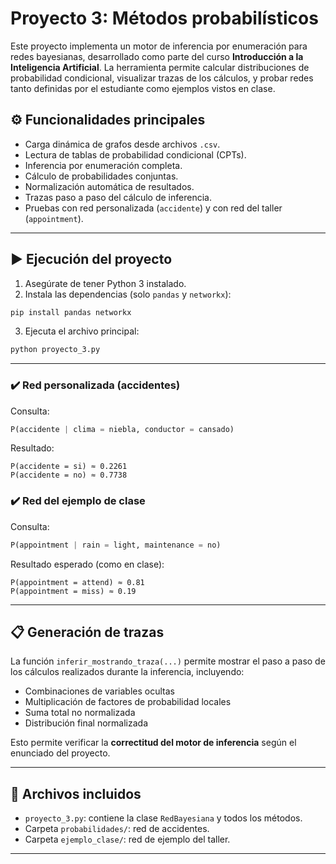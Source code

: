 # Proyecto 3:  Métodos probabilísticos

Este proyecto implementa un motor de inferencia por enumeración para redes bayesianas, desarrollado como parte del curso **Introducción a la Inteligencia Artificial**. La herramienta permite calcular distribuciones de probabilidad condicional, visualizar trazas de los cálculos, y probar redes tanto definidas por el estudiante como ejemplos vistos en clase.

## ⚙️ Funcionalidades principales

- Carga dinámica de grafos desde archivos `.csv`.
- Lectura de tablas de probabilidad condicional (CPTs).
- Inferencia por enumeración completa.
- Cálculo de probabilidades conjuntas.
- Normalización automática de resultados.
- Trazas paso a paso del cálculo de inferencia.
- Pruebas con red personalizada (`accidente`) y con red del taller (`appointment`).

---

## ▶️ Ejecución del proyecto

1. Asegúrate de tener Python 3 instalado.
2. Instala las dependencias (solo `pandas` y `networkx`):

```bash
pip install pandas networkx
```

3. Ejecuta el archivo principal:

```bash
python proyecto_3.py
```

---

### ✔️ Red personalizada (accidentes)

Consulta:

```python
P(accidente | clima = niebla, conductor = cansado)
```

Resultado:

```
P(accidente = si) ≈ 0.2261
P(accidente = no) ≈ 0.7738
```

### ✔️ Red del ejemplo de clase

Consulta:

```python
P(appointment | rain = light, maintenance = no)
```

Resultado esperado (como en clase):

```
P(appointment = attend) ≈ 0.81
P(appointment = miss) ≈ 0.19
```

---

## 📋 Generación de trazas

La función `inferir_mostrando_traza(...)` permite mostrar el paso a paso de los cálculos realizados durante la inferencia, incluyendo:

- Combinaciones de variables ocultas
- Multiplicación de factores de probabilidad locales
- Suma total no normalizada
- Distribución final normalizada

Esto permite verificar la **correctitud del motor de inferencia** según el enunciado del proyecto.

---

## 📌 Archivos incluidos

- `proyecto_3.py`: contiene la clase `RedBayesiana` y todos los métodos.
- Carpeta `probabilidades/`: red de accidentes.
- Carpeta `ejemplo_clase/`: red de ejemplo del taller.

---
